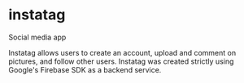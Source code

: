 # instatag
Social media app

Instatag allows users to create an account, upload and comment on pictures, and follow other users.  Instatag was created
strictly using Google's Firebase SDK as a backend service.
